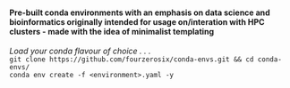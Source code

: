 #### Pre-built conda environments with an emphasis on data science and bioinformatics originally intended for usage on/interation with HPC clusters - made with the idea of minimalist templating
*Load your conda flavour of choice . . .*  
  `git clone https://github.com/fourzerosix/conda-envs.git && cd conda-envs/`  
  `conda env create -f <environment>.yaml -y`  
